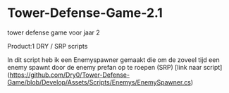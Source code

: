 # Tower-Defense-Game-2.1
 tower defense game voor jaar 2 


Product:1 DRY / SRP scripts 


In dit script heb ik een Enemyspawner gemaakt die om de zoveel tijd een enemy spawnt door de enemy prefan op te roepen (SRP) [link naar script] (https://github.com/Dry0/Tower-Defense-Game/blob/Develop/Assets/Scripts/Enemys/EnemySpawner.cs)
